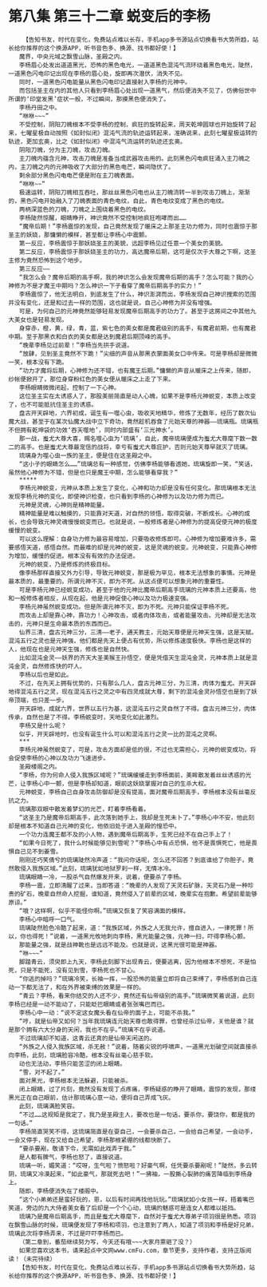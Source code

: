 # 第八集 第三十二章 蜕变后的李杨
        【告知书友，时代在变化，免费站点难以长存，手机app多书源站点切换看书大势所趋，站长给你推荐的这个换源APP，听书音色多、换源、找书都好使！】
       魔界，中央元域之飘雪山脉，圣殿之内。
       李杨眉心处发出道道黑光，恐怖的黑色电光，一道道黑色混沌气流环绕着黑色电光，陡然，一道黑色闪电印记出现在李杨的眉心处，旋即再次潜伏，消失不见。
       同时，一道黑色闪电能量从黑色闪电印记直接射入李杨的元神中。
       而包括圣主在内的其他人只看到李杨眉心处出现一道黑气，然后便消失不见了，仿佛俗世中所谓的‘印堂发黑’症状一般，不过瞬间，那摸黑色便消失了。
       李杨丹田之中。
       “咻咻~~~”
       不受控制，阴阳刀魄根本不受李杨的控制，疯狂的旋转起来，周天乾坤圆球也开始旋转了起来，七曜星极自动按照《如封似闭》混沌气流的轨迹运转起来，准确说来，此刻七曜星极运转的轨迹，更加玄奥，比之《如封似闭》中混沌气流运转的轨迹还玄奥。
       阴阳刀魄，分为主刀魄，攻击刀魄。
       主刀魄内蕴含元神，攻击刀魄是准备当成武器攻击用的。此刻黑色闪电疯狂涌入主刀魄之内，主刀魄之内的元神吸收了大部分的黑色电芒，瞬间隐伏了。
       剩余部分黑色闪电电芒便是附在主刀魄表面。
       “咻咻~~”
       极速运转，阴阳刀魄相互吞吐，那丝丝黑色闪电也从主刀魄流转一半到攻击刀魄上，渐渐的，黑色闪电开始融入了刀魄表面的青色电纹，自此，青色电纹变成了黑色的电纹。
       两柄深蓝色的刀魄，刀魄之上围绕着黑色的电纹。
       李杨陡然惊醒，眼睛睁开，神识竟然不受控制地疯狂咆哮而出……
       “魔帝后期！”李杨震惊的发现，自己竟然发现了暖床之上那圣主功力修为，同时也震惊于那圣主的妖娆，那慵懒的模样，甚至都让李杨心中震颤。
       第一反应，李杨震惊于那妖娆圣主的美貌，远超李杨见过任意一个美女的美貌。
       第二反应，李杨震惊于那妖娆圣主的功力，高达魔帝后期，这可是仅次于大尊之下啊，这圣主修为竟然恐怖到这个地步。
       第三反应——
       “我怎么会？魔帝后期的高手啊，我的神识怎么会发现魔帝后期的高手？怎么可能？我的心神修为不是才魔王中期吗？怎么神识一下子看穿了魔帝后期高手的实力！”
       李杨震惊了，他无法明白，到底发生了什么，神识澎湃而出，李杨发现自己神识搜索的范围并没有变化，还是和过去一样的范围，这也就是说，自己心神修为并没有增强。
       可是，为何自己的元神竟然能够轻易发现魔帝后期高手的功力了。甚至于这房间之中其他九大美女也是轻易发现。
       身穿赤，橙，黄，绿，青，蓝，紫七色的美女都是魔君级别的高手，有魔君前期，也有魔君中期。至于那黑衣和白衣的美女都是达到魔君后期顶峰的高手。
       “晚辈李杨见过前辈！”李杨当先拱手说道。
       “放肆，见到圣主竟然不下跪！”尖细的声音从那黑衣蒙面美女口中传来。可是李杨却是微微一笑，根本没有下跪。
       “功力才魔将后期，心神修为还不错，也有魔王后期。”慵懒的声音从暖床之上传来，随即，纱帐便掀开了，那位身穿粉红色的美女便从暖床之上走了下来。
       李杨眼睛微微闭起，控制了一下心神。
       这位圣主实在太诱惑人了，那股美丽简直是动人心魄，如果不是李杨元神蜕变，本质上改变了，也不可能抵抗住圣主的诱惑。
       盘古开天辟地，六界初成，诞生有一噬心虫，吸收天地精华，修炼了无数年，经历了数次仙魔大战，甚至于在某次仙魔大战中立下奇功，竟然趁机吞食了元始天尊的神器——琉璃瓶。琉璃瓶不但拥有乾坤袋的功效‘吞天噬地’，同时内部盛有‘三光神水’。
       那一战，蚩尤大尊大喜，赐名噬心虫为‘琉璃’，自此，魔帝琉璃便成为蚩尤大尊麾下数一数二的高手。也是蚩尤大尊最宠信的战将，幸亏有蚩尤大尊庇护，否则元始天尊早就灭了琉璃。
       琉璃身为噬心虫一族的圣主，便是住在这圣殿之中。
       “这小子的眼睛怎么……”琉璃总有一种感觉，仿佛李杨能够看透她，琉璃旋即一笑，“笑话，虽然他心神修为不错，但是也只是魔王中期，怎么能够看穿我？”
       *****
       李杨元神蜕变，元神从本质上发生了变化，心神和功力却是没有任何变化。那琉璃根本无法发现李杨元神的变化，即使神识检查，也只看到李杨的心神修为以及功力修为而已。
       元神是灵魂，心神则是精神能量。
       精神能量是难以触摸的，只能靠对天道，对自然的领悟，取得突破，不断成长。心神的成长，也会导致元神灵魂慢慢蜕变而已。也就是说，一般修炼者是心神修为的提高促使元神的极度缓慢的蜕变。
       可以这么理解：自身功力修为最容易增加，只要吸收修炼即可。心神修为增加要难许多，需要感悟天道，感悟自然。而最难的却是元神的蜕变，这是灵魂的蜕变。元神蜕变，只能靠心神修为增加，缓慢的促进。根本没有有效的办法促进。
       元神的蜕变，乃是修炼的终极目标。
       像李杨那样直接又外力引导，导致元神蜕变，那是极为罕见，根本无法想象的事情。元神是最本质的，最重要的。所谓元神不灭，即为不死。从这点便可以想象元神的重要性。
       可是李杨元神已经蜕变成功，甚至于他的元神比魔帝后期高手琉璃的元神本质上还要高，他和一般修炼者相反，从现在起，他是元神促使心神以及功力极速变强。
       李杨元神虽然蜕变成功。但是所谓元神不灭，即为不死。元神只能保证李杨不死。
       而攻击上却是靠心神，靠功力！心神攻击，或者肉体攻击，或者能量攻击。元神却是无法攻击的，元神只是生命最本质的东西而已。
       仙界三清，盘古元神三分，三清——老子，通天教主，元始天尊便是元神天生强，这是天赋。混沌五行之灵也是元神强，他们都是先天上便占有优势，所以修炼速度极快。李杨也是这样的人，他现在也是元神天生强，修炼也是自然快。
       比如混沌金灵——妖界的齐天大圣美猴王孙悟空，便是凭借天生混沌金灵，元神本质上就是混沌金灵，自然修炼快的吓人。
       李杨以后也是如此。
       不过，在先天上拥有优势的，只有那么几人，盘古元神三分，为三清，肉体为蚩尤。开天辟地得混沌五行之灵，现在混沌五行之灵之中有四灵成就大尊，剩下的混沌金灵孙悟空也是到了妖帝顶端，也只差一步。
       开天辟地，成就六界，世界以五行为基，这混沌五行之灵自然了不得。盘古元神三分，肉体传承，自然也是了不得。李杨蜕变时，天地变化如此激烈。
       李杨又是什么呢？
       似乎，开天辟地时，也没有诞生什么可以和混沌五行之灵一比的混沌之灵啊。
       ***
       李杨元神虽然蜕变了，可是，攻击方面却是低的很，不过也无需担心，元神的蜕变成功，将会促使李杨的心神以及功力飞速进步。
       圣殿楼阁之内。
       “李杨，你为何命人侵入我族区域呢？”琉璃缓缓走到李杨面前，美眸散发着丝丝诱惑的光芒，让李杨心中一颤，但是李杨却知道，眼前这妖娆掌握对自己的生杀大权。
       元神蜕变，李杨自己自身攻击防御却是没有提高，面对魔帝后期高手，李杨根本没有丝毫反抗之力。
       琉璃那双眼中散发着梦幻的光芒，盯着李杨看着。
       “这圣主乃是魔帝后期高手，此次落到她手上，我却是生死未卜了。”李杨心中不安，他此刻却是根本不知道自己元神的变化，他依旧处于进入圣殿的惶恐中。
       一个功力连魔王都不及的小人物，遇到魔帝后期高手，生死已经不在自己手上了！
       “如果今日死了，我什么时候能够见到雪呢？”李杨心中有点恐惧，他不是畏惧死亡，他是畏惧自己见不到姜雪。
       刚刚还巧笑倩兮的琉璃陡然冷声道：“我问你话呢，怎么还不回答？到底谁给了你胆子，竟然敢侵入我族区域。”此刻，琉璃犹如地狱罗刹一样，无情冰冷。
       琉璃眼睛一冷，一股杀气自然爆发开来，说着，便要杀了李杨。
       李杨一震，立即清醒了过来，当即答道：“晚辈的人发现了天灵石矿脉，天灵石乃是一种珍贵的矿石，晚辈自然命人挖掘，谁知道，竟然侵入了前辈的区域，晚辈实在抱歉。希望前辈能够原谅。”
       “哦？这样啊，似乎不能怪你啊。”琉璃又恢复了笑容满面的模样。
       李杨心中暗呼一口气。
       琉璃陡然脸色冷酷了起来，道：“我族区域，外族之人无我允许，擅自进入，一律死罪！所以，你也得死！”说着，一道黑光攸地刺向李杨，黑光能量之强，元神一扫，吓得李杨心颤。
       那能量之强，就是战神靴也是远远不能及。也就是说，这黑光很可能是神器。
       “咻~~~”
       脚踏青云，须臾即上九天，李杨此刻脚下出现青云，便要逃离，因为他根本不想死，不是怕死，只是不能死，没有见到雪，李杨死也不甘心。
       “你逃的掉吗？”琉璃冷笑，长袖一挥，一股恐怖的能量立即将自己束缚了，李杨感到自己连动一下都无法了，和在外界被束缚的效果是一样的。
       “青云？李杨，看来你结交的人还不少，竟然还有仙帝级别的高手。”琉璃微笑着说道，此刻李杨已经是一动不能动了，只能眨巴眼睛或者张张嘴巴而已。
       李杨心中一动：“说不定这女魔头看在仙帝的面子上，可能不杀我。”
       “哼，就是仙帝又如何？当年我琉璃连元始天尊也敢得罪，也曾经杀过仙帝，关他是谁？就是那个拥有六大分身的天闲，我也不在乎。”琉璃不在乎说道。
       不过琉璃却不知道，这青云还真的是仙帝天闲送的。
       “外族之人侵入我族区域，杀无赦！”说着，随着尖锐的呼啸声，一道黑光划破空间就直接杀向李杨，此刻，琉璃脸容冷酷，根本没有丝毫心慈手软。
       动也无法动，李杨只能苦涩的闭上眼睛。
       “雪，对不起了。”
       面对黑光，李杨根本无法躲避，只能被杀。
       闭上眼睛，过了片刻，竟然没有发现丁点疼痛，李杨疑惑的睁开了眼睛，震惊的发现，那缕黑光正在自己眼前，估计那琉璃心意一动，便将自己弄成飞灰。
       此刻，琉璃满脸笑容。
       “不过……这规矩是我定了，我乃是圣殿主人，要改也是一句话，要杀你，要饶你，都是我的一句话。”
       李杨简直哭笑不得，这琉璃简直是在耍自己，一会要杀自己，一会给自己希望，一会动手，一会又停手，现在又给自己希望，李杨那根紧绷的线都快断了。
       “要杀要剐，敬请下令，无需如此戏弄于我。”
       是人都有脾气，李杨也怒了，直接说道。
       琉璃一听，媚笑道：“哎呀，生气啦？愤怒啦？好豪气啊，任凭要杀要剐呢！”陡然，多云转阴，琉璃又冷漠起来，“如此豪气，那就死去吧！”一拂袖，一股撕心裂肺的痛苦降临到李杨身上。
       随即，李杨便消失在了楼阁中。
       “这个小弟弟还是蛮好玩的，恩，以后有时间再找他玩玩。”琉璃犹如小女孩一样，捂着嘴巴笑道，旁边的九大侍者美女看了后却是一个个心动，琉璃的魅惑可是连女人都难以抵挡。
       琉璃乃是魔帝后期高手，而且是蚩尤大尊麾下，自然对于蚩尤大尊弟子项羽很是熟悉。项羽在飘雪山脉的时候，琉璃便发现了李杨和项羽，也注意到了两人，知道了项羽和李杨是好兄弟，琉璃此次将李杨弄来，不过是吓吓李杨而已。
       （第二章到，番茄继续努力写，今天还有哦~~~大家月票砸了没？）
       如果您喜欢这本书，请来起点中文网www.cmFu.com，章节更多，支持作者，支持正版阅读！（未完待续）
       【告知书友，时代在变化，免费站点难以长存，手机app多书源站点切换看书大势所趋，站长给你推荐的这个换源APP，听书音色多、换源、找书都好使！】